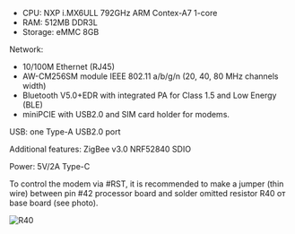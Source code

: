 - CPU: NXP i.MX6ULL 792GHz ARM Contex-A7 1-core
- RAM: 512MB DDR3L
- Storage: eMMC 8GB

Network:
- 10/100M Ethernet (RJ45)
- AW-CM256SM module IEEE 802.11 a/b/g/n (20, 40, 80 MHz channels width)
- Bluetooth V5.0+EDR with integrated PA for Class 1.5 and Low Energy (BLE)
- miniPCIE with USB2.0 and SIM card holder for modems.

USB: one Type-A USB2.0 port

Additional features: ZigBee v3.0 NRF52840 SDIO

Power: 5V/2A Type-C

To control the modem via #RST, it is recommended to make a jumper (thin wire) between pin #42 processor board and solder omitted resistor R40 от base board (see photo).

![R40](https://github.com/user-attachments/assets/219d6cf5-937f-4626-9522-d65470f68731)
